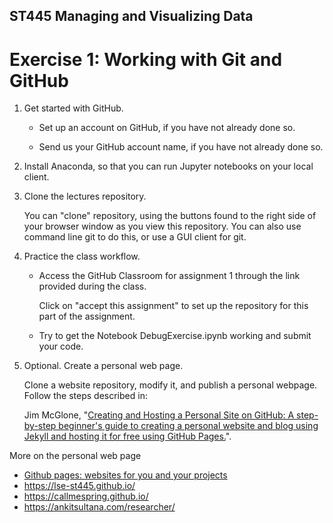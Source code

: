 ## ST445 Managing and Visualizing Data

# Exercise 1: Working with Git and GitHub

1.  Get started with GitHub.

    * Set up an account on GitHub, if you have not already done so.

    * Send us your GitHub account name, if you have not already done so. 

2.   Install Anaconda, so that you can run Jupyter notebooks on your local client.

3.  Clone the lectures repository.

    You can "clone" repository, using the buttons found to the right side of your browser window as you view this repository. You can also use command line git to do this, or use a GUI client for git.

4.  Practice the class workflow.

    *  Access the GitHub Classroom for assignment 1 through the link provided during the class.
    
       Click on "accept this assignment" to set up the repository for this part of the assignment.  

    *   Try to get the Notebook DebugExercise.ipynb working and submit your code. 


5.  Optional. Create a personal web page.

    Clone a website repository, modify it, and publish a personal webpage.  Follow the steps described in:

    Jim McGlone, "[Creating and Hosting a Personal Site on GitHub:
     A step-by-step beginner's guide to creating a personal website and blog using Jekyll and hosting it for free using GitHub Pages.](http://jmcglone.com/guides/github-pages/)".

More on the personal web page

* [Github pages: websites for you and your projects](https://pages.github.com/)
* https://lse-st445.github.io/
* https://callmespring.github.io/
* https://ankitsultana.com/researcher/
